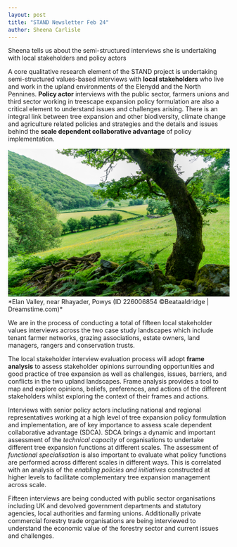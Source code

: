 ```yaml
---
layout: post
title: "STAND Newsletter Feb 24"
author: Sheena Carlisle
---
```


Sheena tells us about the semi-structured interviews she is undertaking with local stakeholders and policy actors

A core qualitative research element of the STAND project is undertaking semi-structured values-based interviews with **local stakeholders** who live and work in the upland environments of the Elenydd and the North Pennines. **Policy actor** interviews with the public sector, farmers unions and third sector working in treescape expansion policy formulation are also a critical element to understand issues and challenges arising. There is an integral link between tree expansion and other biodiversity, climate change and agriculture related policies and strategies and the details and issues behind the **scale dependent collaborative advantage** of policy implementation.  


<img src="/assets/img/elan_fields.png">
*Elan Valley, near Rhayader, Powys (ID 226006854 ©Beataaldridge | Dreamstime.com)*

We are in the process of conducting a total of fifteen local stakeholder values interviews across the two case study landscapes which include tenant farmer networks, grazing associations, estate owners, land managers, rangers and conservation trusts.

The local stakeholder interview evaluation process will adopt **frame analysis** to assess stakeholder opinions surrounding opportunities and good practice of tree expansion as well as challenges, issues, barriers, and conflicts in the two upland landscapes. Frame analysis provides a tool to map and explore opinions, beliefs, preferences, and actions of the different stakeholders whilst exploring the context of their frames and actions. 

Interviews with senior policy actors including national and regional representatives working at a high level of tree expansion policy formulation and implementation, are of key importance to assess scale dependent collaborative advantage (SDCA). SDCA brings a dynamic and important assessment of the *technical capacity* of organisations to undertake different tree expansion functions at different scales. The assessment of *functional specialisation* is also important to evaluate what policy functions are performed across different scales in different ways. This is correlated with an analysis of the *enabling policies and initiatives* constructed at higher levels to facilitate complementary tree expansion management across scale. 

Fifteen interviews are being conducted with public sector organisations including UK and devolved government departments and statutory agencies, local authorities and farming unions. Additionally private commercial forestry trade organisations are being interviewed to understand the economic value of the forestry sector and current issues and challenges. 
